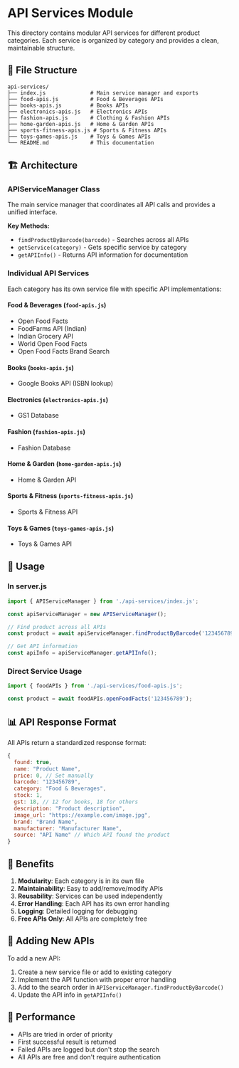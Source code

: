 # API Services Module

This directory contains modular API services for different product categories. Each service is organized by category and provides a clean, maintainable structure.

## 📁 File Structure

```
api-services/
├── index.js              # Main service manager and exports
├── food-apis.js          # Food & Beverages APIs
├── books-apis.js         # Books APIs
├── electronics-apis.js   # Electronics APIs
├── fashion-apis.js       # Clothing & Fashion APIs
├── home-garden-apis.js   # Home & Garden APIs
├── sports-fitness-apis.js # Sports & Fitness APIs
├── toys-games-apis.js    # Toys & Games APIs
└── README.md             # This documentation
```

## 🏗️ Architecture

### APIServiceManager Class
The main service manager that coordinates all API calls and provides a unified interface.

**Key Methods:**
- `findProductByBarcode(barcode)` - Searches across all APIs
- `getService(category)` - Gets specific service by category
- `getAPIInfo()` - Returns API information for documentation

### Individual API Services
Each category has its own service file with specific API implementations:

#### Food & Beverages (`food-apis.js`)
- Open Food Facts
- FoodFarms API (Indian)
- Indian Grocery API
- World Open Food Facts
- Open Food Facts Brand Search

#### Books (`books-apis.js`)
- Google Books API (ISBN lookup)

#### Electronics (`electronics-apis.js`)
- GS1 Database

#### Fashion (`fashion-apis.js`)
- Fashion Database

#### Home & Garden (`home-garden-apis.js`)
- Home & Garden API

#### Sports & Fitness (`sports-fitness-apis.js`)
- Sports & Fitness API

#### Toys & Games (`toys-games-apis.js`)
- Toys & Games API

## 🔧 Usage

### In server.js
```javascript
import { APIServiceManager } from './api-services/index.js';

const apiServiceManager = new APIServiceManager();

// Find product across all APIs
const product = await apiServiceManager.findProductByBarcode('123456789');

// Get API information
const apiInfo = apiServiceManager.getAPIInfo();
```

### Direct Service Usage
```javascript
import { foodAPIs } from './api-services/food-apis.js';

const product = await foodAPIs.openFoodFacts('123456789');
```

## 📊 API Response Format

All APIs return a standardized response format:

```javascript
{
  found: true,
  name: "Product Name",
  price: 0, // Set manually
  barcode: "123456789",
  category: "Food & Beverages",
  stock: 1,
  gst: 18, // 12 for books, 18 for others
  description: "Product description",
  image_url: "https://example.com/image.jpg",
  brand: "Brand Name",
  manufacturer: "Manufacturer Name",
  source: "API Name" // Which API found the product
}
```

## 🎯 Benefits

1. **Modularity**: Each category is in its own file
2. **Maintainability**: Easy to add/remove/modify APIs
3. **Reusability**: Services can be used independently
4. **Error Handling**: Each API has its own error handling
5. **Logging**: Detailed logging for debugging
6. **Free APIs Only**: All APIs are completely free

## 🔄 Adding New APIs

To add a new API:

1. Create a new service file or add to existing category
2. Implement the API function with proper error handling
3. Add to the search order in `APIServiceManager.findProductByBarcode()`
4. Update the API info in `getAPIInfo()`

## 🚀 Performance

- APIs are tried in order of priority
- First successful result is returned
- Failed APIs are logged but don't stop the search
- All APIs are free and don't require authentication 